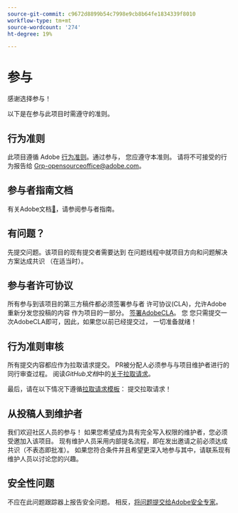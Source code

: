 ```yaml
---
source-git-commit: c9672d8899b54c7998e9cb8b64fe1834339f8010
workflow-type: tm+mt
source-wordcount: '274'
ht-degree: 19%

---
```

# 参与

感谢选择参与！

以下是在参与此项目时需遵守的准则。

## 行为准则

此项目遵循 Adobe [行为准则](code-of-conduct.md)。通过参与，
您应遵守本准则。 请将不可接受的行为报告给
[Grp-opensourceoffice@adobe.com](mailto:Grp-opensourceoffice@adobe.com)。

## 参与者指南文档

有关Adobe文档[&#128279;](https://experienceleague.adobe.com/zh-hans/docs/contributor/contributor-guide/introduction)，请参阅参与者指南。

## 有问题？

先提交问题。该项目的现有提交者需要达到
在问题线程中就项目方向和问题解决方案达成共识
（在适当时）。

## 参与者许可协议

所有参与到该项目的第三方稿件都必须签署参与者
许可协议(CLA)，允许Adobe重新分发您投稿的内容
作为项目的一部分。 [签署AdobeCLA](https://opensource.adobe.com/cla.html)。 您
您只需提交一次AdobeCLA即可，因此，如果您以前已经提交过，
一切准备就绪！

## 行为准则审核

所有提交内容都应作为拉取请求提交。 PR被分配人必须参与与项目维护者进行的同行审查过程。 阅读&#x200B;_GitHub文档_&#x200B;中的[关于拉取请求](https://docs.github.com/en/pull-requests/collaborating-with-pull-requests/proposing-changes-to-your-work-with-pull-requests/about-pull-requests)。

最后，请在以下情况下遵循[拉取请求模板](PULL_REQUEST_TEMPLATE.md)：
提交拉取请求！

## 从投稿人到维护者

我们欢迎社区人员的参与！ 如果您希望成为具有完全写入权限的维护者，您必须受邀加入该项目。 现有维护人员采用内部提名流程，即在发出邀请之前必须达成共识（不表态即批准）。 如果您符合条件并且希望更深入地参与其中，请联系现有维护人员以讨论您的兴趣。

## 安全性问题

不应在此问题跟踪器上报告安全问题。 相反，[将问题提交给Adobe安全专家](https://helpx.adobe.com/cn/security/alertus.html)。
